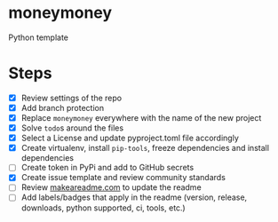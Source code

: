 # moneymoney

Python template

# Steps

- [x] Review settings of the repo
- [x] Add branch protection
- [x] Replace `moneymoney` everywhere with the name of the new project
- [x] Solve `todo`s around the files
- [x] Select a License and update pyproject.toml file accordingly
- [x] Create virtualenv, install `pip-tools`, freeze dependencies and install dependencies
- [ ] Create token in PyPi and add to GitHub secrets
- [x] Create issue template and review community standards
- [ ] Review [makeareadme.com](https://www.makeareadme.com) to update the readme
- [ ] Add labels/badges that apply in the readme (version, release, downloads, python supported, ci, tools, etc.)
